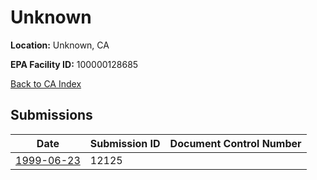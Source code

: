 # Unknown

**Location:** Unknown, CA

**EPA Facility ID:** 100000128685

[Back to CA Index](../../index.md)

## Submissions

| Date | Submission ID | Document Control Number |
|------|--------------|-------------------------|
| [1999-06-23](submissions/12125.md) | 12125 |  |

